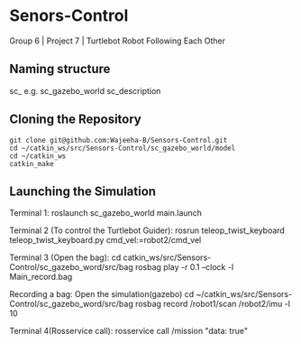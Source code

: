 # Senors-Control
Group 6 | Project 7 | Turtlebot Robot Following Each Other
## Naming structure
sc_<packagename>
e.g. sc_gazebo_world
     sc_description

## Cloning the Repository
    git clone git@github.com:Wajeeha-B/Sensors-Control.git
    cd ~/catkin_ws/src/Sensors-Control/sc_gazebo_world/model
    cd ~/catkin_ws
    catkin_make

## Launching the Simulation
Terminal 1:
roslaunch sc_gazebo_world main.launch

Terminal 2 (To control the Turtlebot Guider):
rosrun teleop_twist_keyboard teleop_twist_keyboard.py cmd_vel:=robot2/cmd_vel

Terminal 3 (Open the bag):
cd  catkin_ws/src/Sensors-Control/sc_gazebo_word/src/bag
rosbag play -r 0.1 –clock -l Main_record.bag

Recording a bag:
Open the simulation(gazebo)
cd  ~/catkin_ws/src/Sensors-Control/sc_gazebo_word/src/bag
rosbag record /robot1/scan /robot2/imu -l 10

Terminal 4(Rosservice call):
rosservice call /mission "data: true"

